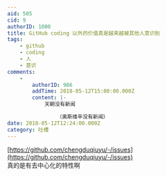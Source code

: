 ```yaml
---
aid: 505
cid: 9
authorID: 1000
title: GitHub coding 以外的价值真是越来越被其他人意识到
tags:
    - github
    - coding
    - 人
    - 意识
comments:
    -
        authorID: 986
        addTime: 2018-05-12T15:00:00.000Z
        content: |-
            天朝没有新闻  

                （奥斯维辛没有新闻）
date: 2018-05-12T12:24:00.000Z
category: 吐槽
---
```


[https://github.com/chengduqiuyu/-/issues](https://github.com/chengduqiuyu/-/issues)  
真的是有去中心化的特性啊

